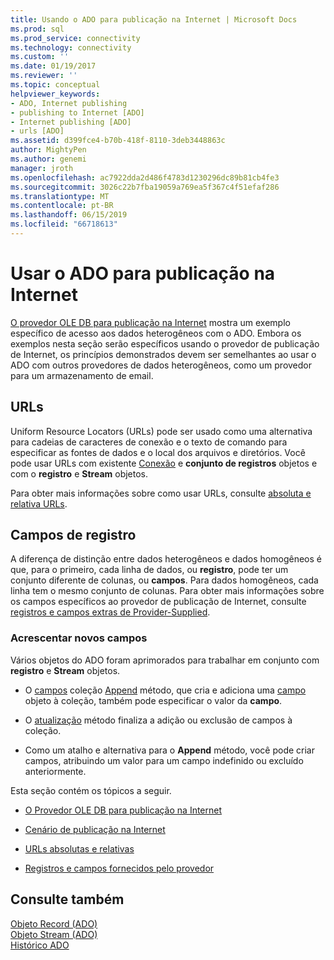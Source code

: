 ```yaml
---
title: Usando o ADO para publicação na Internet | Microsoft Docs
ms.prod: sql
ms.prod_service: connectivity
ms.technology: connectivity
ms.custom: ''
ms.date: 01/19/2017
ms.reviewer: ''
ms.topic: conceptual
helpviewer_keywords:
- ADO, Internet publishing
- publishing to Internet [ADO]
- Internet publishing [ADO]
- urls [ADO]
ms.assetid: d399fce4-b70b-418f-8110-3deb3448863c
author: MightyPen
ms.author: genemi
manager: jroth
ms.openlocfilehash: ac7922dda2d486f4783d1230296dc89b81cb4fe3
ms.sourcegitcommit: 3026c22b7fba19059a769ea5f367c4f51efaf286
ms.translationtype: MT
ms.contentlocale: pt-BR
ms.lasthandoff: 06/15/2019
ms.locfileid: "66718613"
---
```

# <a name="using-ado-for-internet-publishing"></a>Usar o ADO para publicação na Internet
[O provedor OLE DB para publicação na Internet](../../../ado/guide/data/the-ole-db-provider-for-internet-publishing.md) mostra um exemplo específico de acesso aos dados heterogêneos com o ADO. Embora os exemplos nesta seção serão específicos usando o provedor de publicação de Internet, os princípios demonstrados devem ser semelhantes ao usar o ADO com outros provedores de dados heterogêneos, como um provedor para um armazenamento de email.  
  
## <a name="urls"></a>URLs  
 Uniform Resource Locators (URLs) pode ser usado como uma alternativa para cadeias de caracteres de conexão e o texto de comando para especificar as fontes de dados e o local dos arquivos e diretórios. Você pode usar URLs com existente [Conexão](../../../ado/reference/ado-api/connection-object-ado.md) e **conjunto de registros** objetos e com o **registro** e **Stream** objetos.  
  
 Para obter mais informações sobre como usar URLs, consulte [absoluta e relativa URLs](../../../ado/guide/data/absolute-and-relative-urls.md).  
  
## <a name="record-fields"></a>Campos de registro  
 A diferença de distinção entre dados heterogêneos e dados homogêneos é que, para o primeiro, cada linha de dados, ou **registro**, pode ter um conjunto diferente de colunas, ou **campos**. Para dados homogêneos, cada linha tem o mesmo conjunto de colunas. Para obter mais informações sobre os campos específicos ao provedor de publicação de Internet, consulte [registros e campos extras de Provider-Supplied](../../../ado/guide/data/records-and-provider-supplied-fields.md).  
  
### <a name="appending-new-fields"></a>Acrescentar novos campos  
 Vários objetos do ADO foram aprimorados para trabalhar em conjunto com **registro** e **Stream** objetos.  
  
-   O [campos](../../../ado/reference/ado-api/fields-collection-ado.md) coleção [Append](../../../ado/reference/ado-api/append-method-ado.md) método, que cria e adiciona uma [campo](../../../ado/reference/ado-api/field-object.md) objeto à coleção, também pode especificar o valor da **campo**.  
  
-   O [atualização](../../../ado/reference/ado-api/update-method.md) método finaliza a adição ou exclusão de campos à coleção.  
  
-   Como um atalho e alternativa para o **Append** método, você pode criar campos, atribuindo um valor para um campo indefinido ou excluído anteriormente.  
  
 Esta seção contém os tópicos a seguir.  
  
-   [O Provedor OLE DB para publicação na Internet](../../../ado/guide/data/the-ole-db-provider-for-internet-publishing.md)  
  
-   [Cenário de publicação na Internet](../../../ado/guide/data/internet-publishing-scenario.md)  
  
-   [URLs absolutas e relativas](../../../ado/guide/data/absolute-and-relative-urls.md)  
  
-   [Registros e campos fornecidos pelo provedor](../../../ado/guide/data/records-and-provider-supplied-fields.md)  
  
## <a name="see-also"></a>Consulte também  
 [Objeto Record (ADO)](../../../ado/reference/ado-api/record-object-ado.md)   
 [Objeto Stream (ADO)](../../../ado/reference/ado-api/stream-object-ado.md)   
 [Histórico ADO](../../../ado/guide/ado-history.md)
